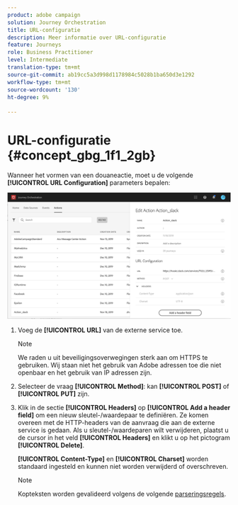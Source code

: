 ```yaml
---
product: adobe campaign
solution: Journey Orchestration
title: URL-configuratie
description: Meer informatie over URL-configuratie
feature: Journeys
role: Business Practitioner
level: Intermediate
translation-type: tm+mt
source-git-commit: ab19cc5a3d998d1178984c5028b1ba650d3e1292
workflow-type: tm+mt
source-wordcount: '130'
ht-degree: 9%

---
```



# URL-configuratie {#concept_gbg_1f1_2gb}

Wanneer het vormen van een douaneactie, moet u de volgende **[!UICONTROL URL Configuration]** parameters bepalen:

![](../assets/journeyurlconfiguration.png)

1. Voeg de **[!UICONTROL URL]** van de externe service toe.

   >[!NOTE]
   >
   >We raden u uit beveiligingsoverwegingen sterk aan om HTTPS te gebruiken. Wij staan niet het gebruik van Adobe adressen toe die niet openbaar en het gebruik van IP adressen zijn.

1. Selecteer de vraag **[!UICONTROL Method]**: kan **[!UICONTROL POST]** of **[!UICONTROL PUT]** zijn.
1. Klik in de sectie **[!UICONTROL Headers]** op **[!UICONTROL Add a header field]** om een nieuw sleutel-/waardepaar te definiëren. Ze komen overeen met de HTTP-headers van de aanvraag die aan de externe service is gedaan. Als u sleutel-/waardeparen wilt verwijderen, plaatst u de cursor in het veld **[!UICONTROL Headers]** en klikt u op het pictogram **[!UICONTROL Delete]**.

   **[!UICONTROL Content-Type]** en  **[!UICONTROL Charset]** worden standaard ingesteld en kunnen niet worden verwijderd of overschreven.

   >[!NOTE]
   >
   >Kopteksten worden gevalideerd volgens de volgende [parseringsregels](https://tools.ietf.org/html/rfc7230#section-3.2.4).
